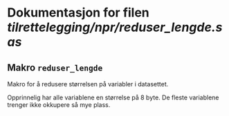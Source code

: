 
# Dokumentasjon for filen *tilrettelegging/npr/reduser_lengde.sas*


## Makro `reduser_lengde`


Makro for å redusere størrelsen på variabler i datasettet.

Opprinnelig har alle variablene en størrelse på 8 byte. 
De fleste variablene trenger ikke okkupere så mye plass.

